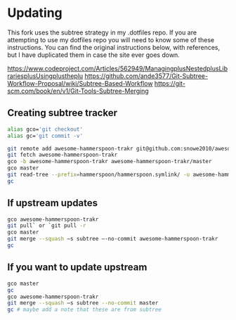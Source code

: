 # Updating
This fork uses the subtree strategy in my .dotfiles repo. 
If you are attempting to use my dotfiles repo you will need to know some of these instructions.
You can find the original instructions below, with references, but I have duplicated them in case the site ever goes down.

https://www.codeproject.com/Articles/562949/ManagingplusNestedplusLibrariesplusUsingplustheplu
https://github.com/ande3577/Git-Subtree-Workflow-Proposal/wiki/Subtree-Based-Workflow
https://git-scm.com/book/en/v1/Git-Tools-Subtree-Merging

## Creating subtree tracker

```bash
alias gco='git checkout'
alias gc='git commit -v'
```

```bash
git remote add awesome-hammerspoon-trakr git@github.com:snowe2010/awesome-hammerspoon.git
git fetch awesome-hammerspoon-trakr
gco -b awesome-hammerspoon-trakr awesome-hammerspoon-trakr/master
gco master
git read-tree --prefix=hammerspoon/hammerspoon.symlink/ -u awesome-hammerspoon-trakr
gc
```

## If upstream updates

```bash
gco awesome-hammerspoon-trakr
git pull` or `git pull -r
gco master
git merge --squash –s subtree –-no-commit awesome-hammerspoon-trakr
gc
```

## If you want to update upstream

```bash
gco master
gc
gco awesome-hammerspoon-trakr
git merge --squash –s subtree --no-commit master
gc # maybe add a note that these are from subtree
```